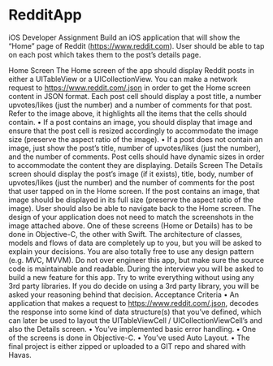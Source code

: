 # RedditApp

iOS Developer Assignment
Build an iOS application that will show the “Home” page of Reddit (https://www.reddit.com). User should be able to tap on each post which takes them to the post’s details page.
 
Home Screen
The Home screen of the app should display Reddit posts in either a UITableView or a UICollectionView. You can make a network request to https://www.reddit.com/.json in order to get the Home screen content in JSON format. Each post cell should display a post title, a number upvotes/likes (just the number) and a number of comments for that post. Refer to the image above, it highlights all the items that the cells should contain.
•	If a post contains an image, you should display that image and ensure that the post cell is resized accordingly to accommodate the image size (preserve the aspect ratio of the image).
•	If a post does not contain an image, just show the post’s title, number of upvotes/likes (just the number), and the number of comments.
Post cells should have dynamic sizes in order to accommodate the content they are displaying.
Details Screen
The Details screen should display the post’s image (if it exists), title, body, number of upvotes/likes (just the number) and the number of comments for the post that user tapped on in the Home screen. If the post contains an image, that image should be displayed in its full size (preserve the aspect ratio of the image). User should also be able to navigate back to the Home screen.
The design of your application does not need to match the screenshots in the image attached above.
One of these screens (Home or Details) has to be done in Objective-C, the other with Swift.
The architecture of classes, models and flows of data are completely up to you, but you will be asked to explain your decisions. You are also totally free to use any design pattern (e.g. MVC, MVVM). Do not over engineer this app, but make sure the source code is maintainable and readable. During the interview you will be asked to build a new feature for this app. Try to write everything without using any 3rd party libraries. If you do decide on using a 3rd party library, you will be asked your reasoning behind that decision.
Acceptance Criteria
•	An application that makes a request to https://www.reddit.com/.json, decodes the response into some kind of data structure(s) that you’ve defined, which can later be used to layout the UITableViewCell / UICollectionViewCell’s and also the Details screen. 
•	You’ve implemented basic error handling.
•	One of the screens is done in Objective-C.
•	You’ve used Auto Layout.
•	The final project is either zipped or uploaded to a GIT repo and shared with Havas.

